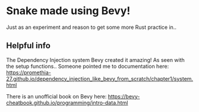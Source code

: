 # Snake made using Bevy!

Just as an experiment and reason to get some more Rust practice in..

## Helpful info

The Dependency Injection system Bevy created it amazing! As seen with the setup functions..
Someone pointed me to documentation here: https://promethia-27.github.io/dependency_injection_like_bevy_from_scratch/chapter1/system.html

There is an unofficial book on Bevy here: https://bevy-cheatbook.github.io/programming/intro-data.html

